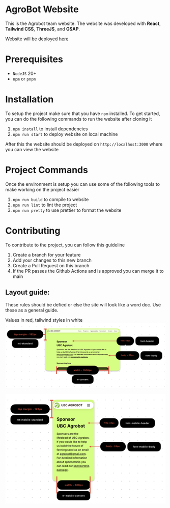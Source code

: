 # AgroBot Website

This is the Agrobot team website. The website was developed with **React**, **Tailwind CSS**, **ThreeJS**, and **GSAP**. 

Website will be deployed [here](https://ubcagrobot.github.io/AgroBotWebsite/)

# Prerequisites
- `NodeJS` 20+
- `npm` or `pnpm`

# Installation

To setup the project make sure that you have `npm` installed. To get started, you can do the following commands to run the website after cloning it
1. `npm install` to install dependencies
2. `npm run start` to deploy website on local machine

After this the website should be deployed on `http://localhost:3000` where you can view the website

# Project Commands

Once the environment is setup you can use some of the following tools to make working on the project easier
1. `npm run build` to compile to website
2. `npm run lint` to lint the project
3. `npm run pretty` to use prettier to format the website

# Contributing

To contribute to the project, you can follow this guideline
1. Create a branch for your feature
2. Add your changes to this new branch
3. Create a Pull Request on this branch
4. If the PR passes the Github Actions and is approved you can merge it to main

## Layout guide:
These rules should be defied or else the site will look like a word doc. Use these as a general guide.

Values in red, tailwind styles in white
![image](public/LayoutGuide.png)

![image](public/MobileLayoutGuide.png)

